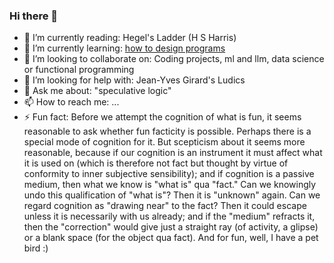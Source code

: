 ### Hi there 👋

- 🔭 I’m currently reading:         Hegel's Ladder (H S Harris)
- 🌱 I’m currently learning:        [how to design programs](https://htdp.org/)
- 👯 I’m looking to collaborate on: Coding projects, ml and llm, data science or functional programming
- 🤔 I’m looking for help with:     Jean-Yves Girard's Ludics
- 💬 Ask me about:                  "speculative logic"
- 📫 How to reach me: ...
- ⚡ Fun fact:                      Before we attempt the cognition of what is fun, it seems 
                                    reasonable to ask whether fun facticity is possible. Perhaps there is a special
                                    mode of cognition for it. But scepticism about it seems more reasonable, because 
                                    if our cognition is an instrument it must affect what it is used on (which is 
                                    therefore not fact but thought by virtue of conformity 
                                    to inner subjective sensibility); and if cognition is a passive medium, then what we know 
                                    is "what is" qua "fact." Can we knowingly undo this qualification of "what is"? 
                                    Then it is "unknown" again. Can we regard cognition as "drawing near" 
                                    to the fact? Then it could escape unless it is necessarily with us already; 
                                    and if the "medium" refracts it, then the "correction" would give just a 
                                    straight ray (of activity, a glipse) or a blank space (for the object qua fact).
                                    And for fun, well, I have a pet bird :)
